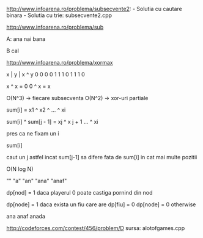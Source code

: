 http://www.infoarena.ro/problema/subsecvente2:
	- Solutia cu cautare binara
	- Solutia cu trie: subsecvente2.cpp

http://www.infoarena.ro/problema/sub
	
A: ana
   nai
   bana

B
   cal

http://www.infoarena.ro/problema/xormax

x | y | x ^ y
0 	0 	0
0   1	1
1   0	1
1   1	0


x ^ x = 0
0 ^ x = x


O(N^3) -> fiecare subsecventa
O(N^2) -> xor-uri partiale

sum[i] = x1 ^ x2 ^ ... ^ xi

sum[i] ^ sum[j - 1] = xj ^ x j + 1 ... ^ xi

pres ca ne fixam un i

sum[i] 

caut un j astfel incat sum[j-1] sa difere fata de sum[i] in cat mai multe pozitii

O(N log N)

""
"a"
"an"
"ana"
"anaf"

dp[nod] = 1 daca playerul 0 poate castiga pornind din nod

dp[node] = 1 daca exista un fiu care are dp[fiu] = 0
dp[node] = 0 otherwise


ana
anaf
anada

http://codeforces.com/contest/456/problem/D
sursa: alotofgames.cpp

